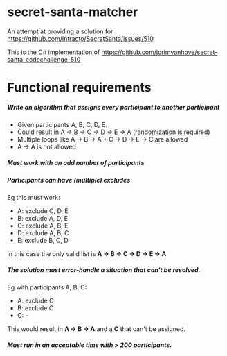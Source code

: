 # secret-santa-matcher

An attempt at providing a solution for https://github.com/Intracto/SecretSanta/issues/510

This is the C# implementation of https://github.com/jorimvanhove/secret-santa-codechallenge-510

# Functional requirements
##### Write an algorithm that assigns every participant to another participant

- Given participants A, B, C, D, E.
- Could result in A -> B -> C -> D -> E -> A (randomization is required)
- Multiple loops like A -> B -> A + C -> D -> E -> C are allowed
- A -> A is not allowed

##### Must work with an odd number of participants

##### Participants can have (multiple) excludes 

Eg this must work:
- A: exclude C, D, E
- B: exclude A, D, E
- C: exclude A, B, E
- D: exclude A, B, C
- E: exclude B, C, D

In this case the only valid list is **A -> B -> C -> D -> E -> A**

##### The solution must error-handle a situation that can't be resolved. 
Eg with participants A, B, C:
- A: exclude C
- B: exclude C
- C: -

This would result in **A -> B -> A** and a **C** that can't be assigned.

##### Must run in an acceptable time with > 200 participants.
